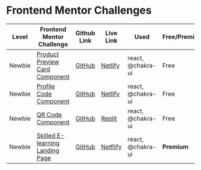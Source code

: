 # Frontend Mentor Challenges

| Level  | Frontend Mentor Challenge                                                                                            | Github Link                                              | Live Link                                                               | Used              | Free/Premium |
|--------|----------------------------------------------------------------------------------------------------------------------|----------------------------------------------------------|-------------------------------------------------------------------------|-------------------|--------------|
| Newbie | [Product Preview Card Component](https://www.frontendmentor.io/challenges/product-preview-card-component-GO7UmttRfa) | [GitHub](/newbie/product-preview-card-component-main)    | [Netlify](https://fem-product-preview-card-component-ag.netlify.app/)   | react, @chakra-ui | Free         |
| Newbie | [Profile Code Component](https://www.frontendmentor.io/challenges/profile-card-component-cfArpWshJ)                  | [GitHub](/newbie/profile-card-component-main)            | [Netlify](https://fem-profile-component-main.netlify.app/)              | react, @chakra-ui | Free         |
| Newbie | [QR Code Component](https://www.frontendmentor.io/challenges/qr-code-component-iux_sIO_H/)                           | [GitHub](/newbie/qr-code-component)                      | [Replit](https://frontendmentor-qr-code-component.toolsareplit.repl.co/) | react, @chakra-ui | Free         |
| Newbie | [Skilled E-learning Landing Page](https://www.frontendmentor.io/challenges/skilled-elearning-landing-page-S1ObDrZ8q) | [GitHub](/newbie/premium-skilled-elearning-landing-page) | [Netflify](https://fem-premium-skilled-landing-page-ag.netlify.app/)                                                            | react, @chakra-ui | **Premium**  |
